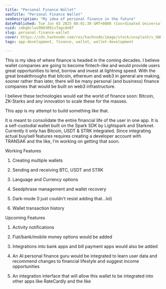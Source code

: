 ```yaml
---
title: "Personal Finance Wallet"
seoTitle: "Personal Finance Wallet"
seoDescription: "My idea of personal finance in the future"
datePublished: Tue Jun 03 2025 08:01:39 GMT+0000 (Coordinated Universal Time)
cuid: cmbg8clas000309jv7agcde0f
slug: personal-finance-wallet
cover: https://cdn.hashnode.com/res/hashnode/image/stock/unsplash/v_GWOjOujtQ/upload/ffab90d0118cc9e5ddf26015d143ec5e.jpeg
tags: app-development, finance, wallet, wallet-development

---
```


This is my idea of where finance is headed in the coming decades. I believe wallet companies are going to become fintech-like and would provide users great opportunities to lend, borrow and invest at lightning speed. With the great breakthroughs that bitcoin, ethereum and web3 in general are making, sooner rather than later, there will be many personal (and business) finance companies that would be built on web3 infrastructure.

I believe these technologies would eat the world of finance soon: Bitcoin, ZK-Starks and any innovation to scale these for the masses.

This app is my attempt to build something like that.

It is meant to consolidate the entire financial life of the user in one app. It is a self-custodial wallet built on the Spark SDK by Lightspark and Starknet. Currently it only has Bitcoin, USDT & STRK integrated. Since integrating actual buy/sell features requires creating a developer account with TRANSAK and the like, I’m working on getting that soon.

Working Features

1. Creating multiple wallets
    
2. Sending and receiving BTC, USDT and STRK
    
3. Language and Currency options
    
4. Seedphrase management and wallet recovery
    
5. Dark-mode (I just couldn’t resist adding that…lol)
    
6. Wallet transaction history
    

Upcoming Features

1. Activity notifications
    
2. Fiat/bank/mobile money options would be added
    
3. Integrations into bank apps and bill payment apps would also be added
    
4. An AI personal finance guru would be integrated to learn user data and recommend changes to financial lifestyle and suggest income opportunities
    
5. An integration interface that will allow this wallet to be integrated into other apps like RateCardly and the like
